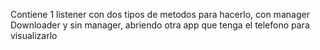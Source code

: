 Contiene 1 listener con dos tipos de metodos para hacerlo, con manager Downloader y sin manager, abriendo otra app que tenga el telefono para visualizarlo
